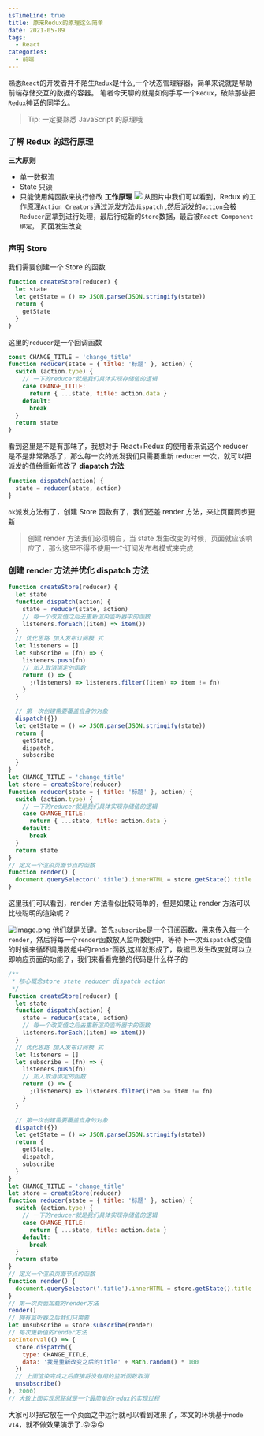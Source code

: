 ```yaml
---
isTimeLine: true
title: 原来Redux的原理这么简单
date: 2021-05-09
tags:
  - React
categories:
  - 前端
---
```


熟悉`React`的开发者并不陌生`Redux`是什么,一个状态管理容器，简单来说就是帮助前端存储交互的数据的容器。
笔者今天聊的就是如何手写一个`Redux`，破除那些把`Redux`神话的同学么。

> Tip: 一定要熟悉 JavaScript 的原理哦

### 了解 Redux 的运行原理

**三大原则**

- 单一数据流
- State 只读
- 只能使用纯函数来执行修改
  **工作原理**
  ![](https://cdn.jsdelivr.net/gh/xfy196/images@main/202308141354684.png)
  从图片中我们可以看到，Redux 的工作原理`Action Creators`通过派发方法`dispatch` ,然后派发的`action`会被`Reducer`层拿到进行处理，最后行成新的`Store`数据，最后被`React Component绑定`， 页面发生改变

### 声明 Store

我们需要创建一个 Store 的函数

```js
function createStore(reducer) {
  let state
  let getState = () => JSON.parse(JSON.stringify(state))
  return {
    getState
  }
}
```

这里的`reducer`是一个回调函数

```js
const CHANGE_TITLE = 'change_title'
function reducer(state = { title: '标题' }, action) {
  switch (action.type) {
    // 一下的reducer就是我们具体实现存储值的逻辑
    case CHANGE_TITLE:
      return { ...state, title: action.data }
    default:
      break
  }
  return state
}
```

看到这里是不是有那味了，我想对于 React+Redux 的使用者来说这个 reducer 是不是非常熟悉了，那么每一次的派发我们只需要重新 reducer 一次，就可以把派发的值给重新修改了
**diapatch 方法**

```js
function dispatch(action) {
  state = reducer(state, action)
}
```

`ok`派发方法有了，创建 Store 函数有了，我们还差 render 方法，来让页面同步更新

> 创建 render 方法我们必须明白，当 state 发生改变的时候，页面就应该响应了，那么这里不得不使用一个订阅发布者模式来完成

### 创建 render 方法并优化 dispatch 方法

```js
function createStore(reducer) {
  let state
  function dispatch(action) {
    state = reducer(state, action)
    // 每一个改变值之后去重新渲染监听器中的函数
    listeners.forEach((item) => item())
  }
  // 优化思路 加入发布订阅模 式
  let listeners = []
  let subscribe = (fn) => {
    listeners.push(fn)
    // 加入取消绑定的函数
    return () => {
      ;(listeners) => listeners.filter((item) => item != fn)
    }
  }

  // 第一次创建需要覆盖自身的对象
  dispatch({})
  let getState = () => JSON.parse(JSON.stringify(state))
  return {
    getState,
    dispatch,
    subscribe
  }
}
let CHANGE_TITLE = 'change_title'
let store = createStore(reducer)
function reducer(state = { title: '标题' }, action) {
  switch (action.type) {
    // 一下的reducer就是我们具体实现存储值的逻辑
    case CHANGE_TITLE:
      return { ...state, title: action.data }
    default:
      break
  }
  return state
}
// 定义一个渲染页面节点的函数
function render() {
  document.querySelector('.title').innerHTML = store.getState().title
}
```

这里我们可以看到，render 方法看似比较简单的，但是如果让 render 方法可以比较聪明的渲染呢？

![image.png](https://p3-juejin.byteimg.com/tos-cn-i-k3u1fbpfcp/015a3909ef064ba69fec736feccf852f~tplv-k3u1fbpfcp-watermark.image)
他们就是关键。首先`subscribe`是一个订阅函数，用来传入每一个`render`，然后将每一个`render`函数放入监听数组中，等待下一次`dispatch`改变值的时候来循环调用数组中的`render`函数,这样就形成了，数据已发生改变就可以立即响应页面的功能了，我们来看看完整的代码是什么样子的

```js
/**
 * 核心概念store state reducer dispatch action
 */
function createStore(reducer) {
  let state
  function dispatch(action) {
    state = reducer(state, action)
    // 每一个改变值之后去重新渲染监听器中的函数
    listeners.forEach((item) => item())
  }
  // 优化思路 加入发布订阅模 式
  let listeners = []
  let subscribe = (fn) => {
    listeners.push(fn)
    // 加入取消绑定的函数
    return () => {
      ;(listeners) => listeners.filter(item >= item != fn)
    }
  }

  // 第一次创建需要覆盖自身的对象
  dispatch({})
  let getState = () => JSON.parse(JSON.stringify(state))
  return {
    getState,
    dispatch,
    subscribe
  }
}
let CHANGE_TITLE = 'change_title'
let store = createStore(reducer)
function reducer(state = { title: '标题' }, action) {
  switch (action.type) {
    // 一下的reducer就是我们具体实现存储值的逻辑
    case CHANGE_TITLE:
      return { ...state, title: action.data }
    default:
      break
  }
  return state
}
// 定义一个渲染页面节点的函数
function render() {
  document.querySelector('.title').innerHTML = store.getState().title
}
// 第一次页面加载的render方法
render()
// 拥有监听器之后我们只需要
let unsubscribe = store.subscribe(render)
// 每次更新值的render方法
setInterval(() => {
  store.dispatch({
    type: CHANGE_TITLE,
    data: '我是重新改变之后的title' + Math.random() * 100
  })
  // 上面渲染完成之后直接将没有用的监听函数取消
  unsubscribe()
}, 2000)
// 大致上面实现思路就是一个最简单的redux的实现过程
```

大家可以把它放在一个页面之中运行就可以看到效果了，本文的环境基于`node v14`，就不做效果演示了.😜😜😜
